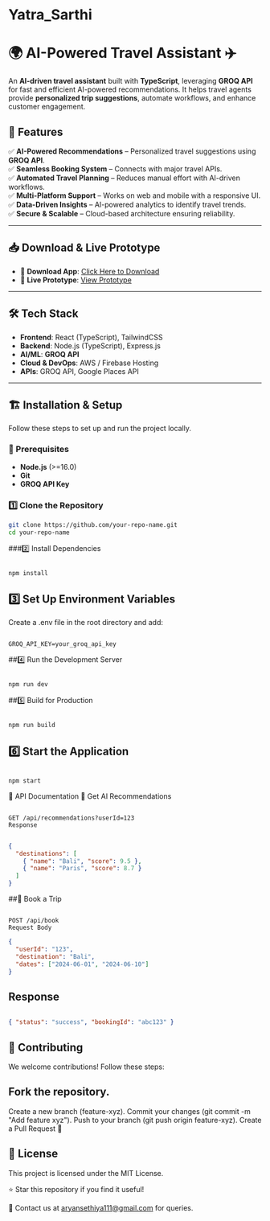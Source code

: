 # Yatra_Sarthi
# 🌍 AI-Powered Travel Assistant ✈️  

An **AI-driven travel assistant** built with **TypeScript**, leveraging **GROQ API** for fast and efficient AI-powered recommendations. It helps travel agents provide **personalized trip suggestions**, automate workflows, and enhance customer engagement.  

## 🚀 Features  

✅ **AI-Powered Recommendations** – Personalized travel suggestions using **GROQ API**.  
✅ **Seamless Booking System** – Connects with major travel APIs.  
✅ **Automated Travel Planning** – Reduces manual effort with AI-driven workflows.  
✅ **Multi-Platform Support** – Works on web and mobile with a responsive UI.  
✅ **Data-Driven Insights** – AI-powered analytics to identify travel trends.  
✅ **Secure & Scalable** – Cloud-based architecture ensuring reliability.  

---

## 📥 Download & Live Prototype  

- 📲 **Download App**: [Click Here to Download](#https://appdata.freewebsitetoapp.co.in/app-data/free-apps/15317157198/GLLUxkrJJx/app-debug.apk)  
- 🎨 **Live Prototype**: [View Prototype](#https://chipper-kelpie-473620.netlify.app/)  

---

## 🛠️ Tech Stack  

- **Frontend**: React (TypeScript), TailwindCSS  
- **Backend**: Node.js (TypeScript), Express.js  
- **AI/ML**: **GROQ API**  
- **Cloud & DevOps**: AWS / Firebase Hosting  
- **APIs**: GROQ API, Google Places API  

---

## 🏗️ Installation & Setup  

Follow these steps to set up and run the project locally.  

### 🔹 Prerequisites  

- **Node.js** (>=16.0)  
- **Git**   
- **GROQ API Key**  

### 1️⃣ Clone the Repository  
```sh
git clone https://github.com/your-repo-name.git  
cd your-repo-name
 ```
###2️⃣ Install Dependencies
```sh

npm install
```

## 3️⃣ Set Up Environment Variables
Create a .env file in the root directory and add:

```env
 
GROQ_API_KEY=your_groq_api_key
```
##4️⃣ Run the Development Server
```sh

npm run dev
```
##5️⃣ Build for Production
```sh

npm run build
```
## 6️⃣ Start the Application
```sh

npm start
```  
📡 API Documentation
🔹 Get AI Recommendations
```http

GET /api/recommendations?userId=123
Response
```

```json

{
  "destinations": [
    { "name": "Bali", "score": 9.5 },
    { "name": "Paris", "score": 8.7 }
  ]
}
```
##🔹 Book a Trip
```http

POST /api/book
Request Body
```

```json
{
  "userId": "123",
  "destination": "Bali",
  "dates": ["2024-06-01", "2024-06-10"]
}
```
## Response

```json

{ "status": "success", "bookingId": "abc123" }
```
## 🤝 Contributing
We welcome contributions! Follow these steps:

## Fork the repository.
Create a new branch (feature-xyz).
Commit your changes (git commit -m "Add feature xyz").
Push to your branch (git push origin feature-xyz).
Create a Pull Request 🚀

## 📄 License
This project is licensed under the MIT License.

⭐ Star this repository if you find it useful!

📧 Contact us at aryansethiya111@gmail.com for queries.
